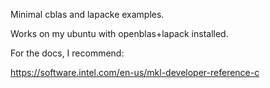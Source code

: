 Minimal cblas and lapacke examples.

Works on my ubuntu with openblas+lapack installed.

For the docs, I recommend:

https://software.intel.com/en-us/mkl-developer-reference-c
